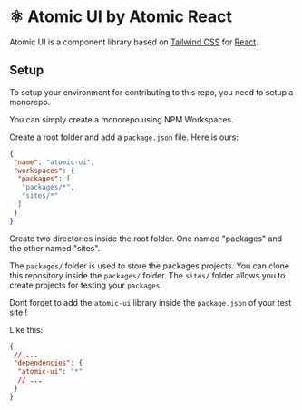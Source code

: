 # ⚛️ Atomic UI by Atomic React

Atomic UI is a component library based on [Tailwind CSS](https://tailwindcss.com/) for [React](https://react.dev/).

## Setup

To setup your environment for contributing to this repo, you need to setup a monorepo.

You can simply create a monorepo using NPM Workspaces.

Create a root folder and add a `package.json` file. Here is ours:

```json
{
 "name": "atomic-ui",
 "workspaces": {
  "packages": [
   "packages/*",
   "sites/*"
  ]
 }
}
```

Create two directories inside the root folder. One named "packages" and the other named "sites".

The `packages/` folder is used to store the packages projects. You can clone this repository inside the `packages/` folder. The `sites/` folder allows you to create projects for testing your `packages`.

Dont forget to add the `atomic-ui` library inside the `package.json` of your test site !

Like this:

```json
{
 // ...
 "dependencies": {
  "atomic-ui": "*"
  // ...
 }
}
```
